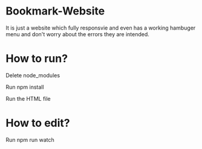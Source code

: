 # Bookmark-Website

It is just a website which fully responsvie and even has a working hambuger menu and don't worry about the errors they are intended.

# How to run?

Delete node_modules

Run npm install

Run the HTML file

# How to edit?

Run npm run watch